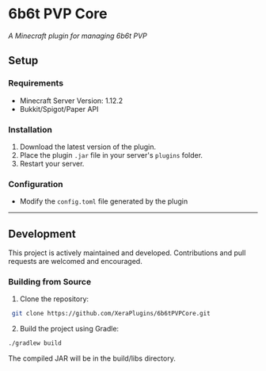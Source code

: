 # **6b6t PVP Core**  
_A Minecraft plugin for managing 6b6t PVP_

## **Setup**
### **Requirements**
- Minecraft Server Version: 1.12.2  
- Bukkit/Spigot/Paper API  

### **Installation**
1. Download the latest version of the plugin.  
2. Place the plugin `.jar` file in your server's `plugins` folder.  
3. Restart your server.  

### **Configuration**
- Modify the `config.toml` file generated by the plugin

---

## **Development**
This project is actively maintained and developed. Contributions and pull requests are welcomed and encouraged.

### **Building from Source**
1. Clone the repository:  
  ```bash
   git clone https://github.com/XeraPlugins/6b6tPVPCore.git
   ```
2. Build the project using Gradle:
  ```bash
  ./gradlew build
  ```
The compiled JAR will be in the build/libs directory.
